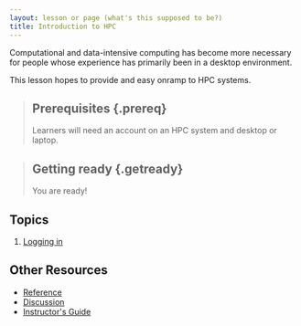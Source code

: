 ```yaml
---
layout: lesson or page (what's this supposed to be?)
title: Introduction to HPC
---
```


Computational and data-intensive computing has become more necessary
for people whose experience has primarily been in a desktop environment.

This lesson hopes to provide and easy onramp to HPC systems.

> ## Prerequisites {.prereq}
>
> Learners will need an account on an HPC system and desktop or laptop.

> ## Getting ready {.getready}
> You are ready!
>

## Topics

1.  [Logging in](01-logging_in.html)


## Other Resources

*   [Reference](reference.html)
*   [Discussion](discussion.html)
*   [Instructor's Guide](instructors.html)
